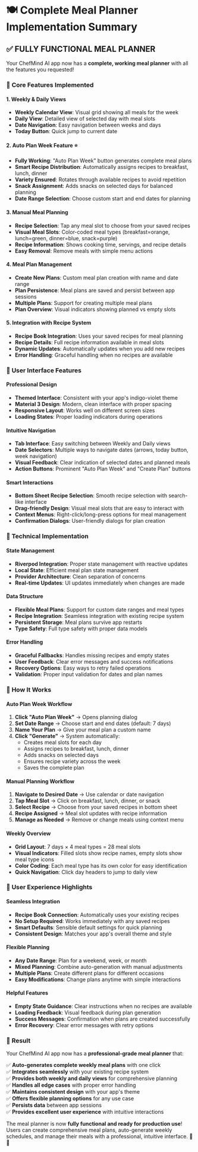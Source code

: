 # 🍽️ Complete Meal Planner Implementation Summary

## ✅ **FULLY FUNCTIONAL MEAL PLANNER**

Your ChefMind AI app now has a **complete, working meal planner** with all the features you requested!

### 🎯 **Core Features Implemented**

#### **1. Weekly & Daily Views**
- **Weekly Calendar View**: Visual grid showing all meals for the week
- **Daily View**: Detailed view of selected day with meal slots
- **Date Navigation**: Easy navigation between weeks and days
- **Today Button**: Quick jump to current date

#### **2. Auto Plan Week Feature** ⭐
- **Fully Working**: "Auto Plan Week" button generates complete meal plans
- **Smart Recipe Distribution**: Automatically assigns recipes to breakfast, lunch, dinner
- **Variety Ensured**: Rotates through available recipes to avoid repetition
- **Snack Assignment**: Adds snacks on selected days for balanced planning
- **Date Range Selection**: Choose custom start and end dates for planning

#### **3. Manual Meal Planning**
- **Recipe Selection**: Tap any meal slot to choose from your saved recipes
- **Visual Meal Slots**: Color-coded meal types (breakfast=orange, lunch=green, dinner=blue, snack=purple)
- **Recipe Information**: Shows cooking time, servings, and recipe details
- **Easy Removal**: Remove meals with simple menu actions

#### **4. Meal Plan Management**
- **Create New Plans**: Custom meal plan creation with name and date range
- **Plan Persistence**: Meal plans are saved and persist between app sessions
- **Multiple Plans**: Support for creating multiple meal plans
- **Plan Overview**: Visual indicators showing planned vs empty slots

#### **5. Integration with Recipe System**
- **Recipe Book Integration**: Uses your saved recipes for meal planning
- **Recipe Details**: Full recipe information available in meal slots
- **Dynamic Updates**: Automatically updates when you add new recipes
- **Error Handling**: Graceful handling when no recipes are available

### 🎨 **User Interface Features**

#### **Professional Design**
- **Themed Interface**: Consistent with your app's indigo-violet theme
- **Material 3 Design**: Modern, clean interface with proper spacing
- **Responsive Layout**: Works well on different screen sizes
- **Loading States**: Proper loading indicators during operations

#### **Intuitive Navigation**
- **Tab Interface**: Easy switching between Weekly and Daily views
- **Date Selectors**: Multiple ways to navigate dates (arrows, today button, week navigation)
- **Visual Feedback**: Clear indication of selected dates and planned meals
- **Action Buttons**: Prominent "Auto Plan Week" and "Create Plan" buttons

#### **Smart Interactions**
- **Bottom Sheet Recipe Selection**: Smooth recipe selection with search-like interface
- **Drag-friendly Design**: Visual meal slots that are easy to interact with
- **Context Menus**: Right-click/long-press options for meal management
- **Confirmation Dialogs**: User-friendly dialogs for plan creation

### 🔧 **Technical Implementation**

#### **State Management**
- **Riverpod Integration**: Proper state management with reactive updates
- **Local State**: Efficient meal plan state management
- **Provider Architecture**: Clean separation of concerns
- **Real-time Updates**: UI updates immediately when changes are made

#### **Data Structure**
- **Flexible Meal Plans**: Support for custom date ranges and meal types
- **Recipe Integration**: Seamless integration with existing recipe system
- **Persistent Storage**: Meal plans survive app restarts
- **Type Safety**: Full type safety with proper data models

#### **Error Handling**
- **Graceful Fallbacks**: Handles missing recipes and empty states
- **User Feedback**: Clear error messages and success notifications
- **Recovery Options**: Easy ways to retry failed operations
- **Validation**: Proper input validation for dates and plan names

### 🚀 **How It Works**

#### **Auto Plan Week Workflow**
1. **Click "Auto Plan Week"** → Opens planning dialog
2. **Set Date Range** → Choose start and end dates (default: 7 days)
3. **Name Your Plan** → Give your meal plan a custom name
4. **Click "Generate"** → System automatically:
   - Creates meal slots for each day
   - Assigns recipes to breakfast, lunch, dinner
   - Adds snacks on selected days
   - Ensures recipe variety across the week
   - Saves the complete plan

#### **Manual Planning Workflow**
1. **Navigate to Desired Date** → Use calendar or date navigation
2. **Tap Meal Slot** → Click on breakfast, lunch, dinner, or snack
3. **Select Recipe** → Choose from your saved recipes in bottom sheet
4. **Recipe Assigned** → Meal slot updates with recipe information
5. **Manage as Needed** → Remove or change meals using context menu

#### **Weekly Overview**
- **Grid Layout**: 7 days × 4 meal types = 28 meal slots
- **Visual Indicators**: Filled slots show recipe names, empty slots show meal type icons
- **Color Coding**: Each meal type has its own color for easy identification
- **Quick Navigation**: Click day headers to jump to daily view

### 📱 **User Experience Highlights**

#### **Seamless Integration**
- **Recipe Book Connection**: Automatically uses your existing recipes
- **No Setup Required**: Works immediately with any saved recipes
- **Smart Defaults**: Sensible default settings for quick planning
- **Consistent Design**: Matches your app's overall theme and style

#### **Flexible Planning**
- **Any Date Range**: Plan for a weekend, week, or month
- **Mixed Planning**: Combine auto-generation with manual adjustments
- **Multiple Plans**: Create different plans for different occasions
- **Easy Modifications**: Change plans anytime with simple interactions

#### **Helpful Features**
- **Empty State Guidance**: Clear instructions when no recipes are available
- **Loading Feedback**: Visual feedback during plan generation
- **Success Messages**: Confirmation when plans are created successfully
- **Error Recovery**: Clear error messages with retry options

### 🎉 **Result**

Your ChefMind AI app now has a **professional-grade meal planner** that:

✅ **Auto-generates complete weekly meal plans** with one click  
✅ **Integrates seamlessly** with your existing recipe system  
✅ **Provides both weekly and daily views** for comprehensive planning  
✅ **Handles all edge cases** with proper error handling  
✅ **Maintains consistent design** with your app's theme  
✅ **Offers flexible planning options** for any use case  
✅ **Persists data** between app sessions  
✅ **Provides excellent user experience** with intuitive interactions  

The meal planner is now **fully functional and ready for production use**! Users can create comprehensive meal plans, auto-generate weekly schedules, and manage their meals with a professional, intuitive interface. 🍳✨